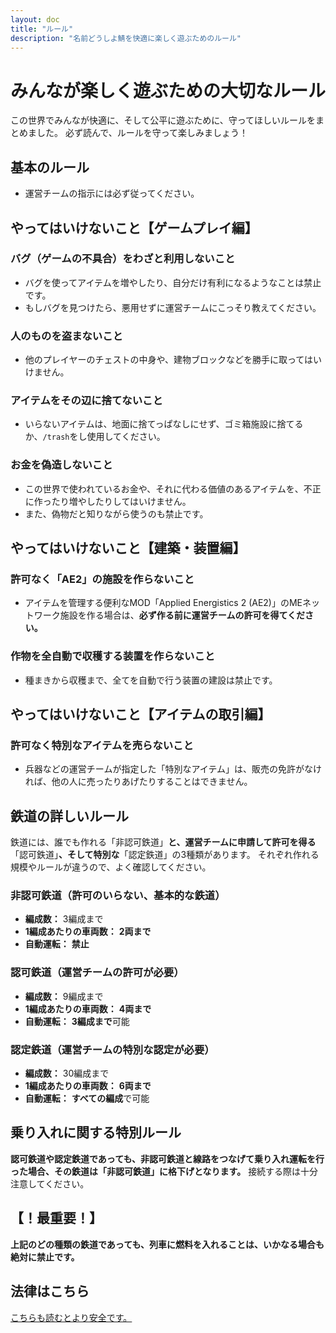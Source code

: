 ```yaml
---
layout: doc
title: "ルール"
description: "名前どうしよ鯖を快適に楽しく遊ぶためのルール"
---
```


# みんなが楽しく遊ぶための大切なルール

この世界でみんなが快適に、そして公平に遊ぶために、守ってほしいルールをまとめました。
必ず読んで、ルールを守って楽しみましょう！

## 基本のルール
* 運営チームの指示には必ず従ってください。

## やってはいけないこと【ゲームプレイ編】

### バグ（ゲームの不具合）をわざと利用しないこと
* バグを使ってアイテムを増やしたり、自分だけ有利になるようなことは禁止です。
* もしバグを見つけたら、悪用せずに運営チームにこっそり教えてください。

### 人のものを盗まないこと
* 他のプレイヤーのチェストの中身や、建物ブロックなどを勝手に取ってはいけません。

### アイテムをその辺に捨てないこと
* いらないアイテムは、地面に捨てっぱなしにせず、ゴミ箱施設に捨てるか、`/trash`をし使用してください。

### お金を偽造しないこと
* この世界で使われているお金や、それに代わる価値のあるアイテムを、不正に作ったり増やしたりしてはいけません。
* また、偽物だと知りながら使うのも禁止です。

## やってはいけないこと【建築・装置編】

### 許可なく「AE2」の施設を作らないこと
* アイテムを管理する便利なMOD「Applied Energistics 2 (AE2)」のMEネットワーク施設を作る場合は、**必ず作る前に運営チームの許可を得てください。**

### 作物を全自動で収穫する装置を作らないこと
* 種まきから収穫まで、全てを自動で行う装置の建設は禁止です。

## やってはいけないこと【アイテムの取引編】

### 許可なく特別なアイテムを売らないこと
* 兵器などの運営チームが指定した「特別なアイテム」は、販売の免許がなければ、他の人に売ったりあげたりすることはできません。

## 鉄道の詳しいルール

鉄道には、誰でも作れる「非認可鉄道」**と、運営チームに申請して許可を得る**「認可鉄道」**、そして特別な**「認定鉄道」の3種類があります。
それぞれ作れる規模やルールが違うので、よく確認してください。

### 非認可鉄道（許可のいらない、基本的な鉄道）
* **編成数：** 3編成まで
* **1編成あたりの車両数：** **2両まで**
* **自動運転：** **禁止**

### 認可鉄道（運営チームの許可が必要）
* **編成数：** 9編成まで
* **1編成あたりの車両数：** **4両まで**
* **自動運転：** **3編成まで**可能

### 認定鉄道（運営チームの特別な認定が必要）
* **編成数：** 30編成まで
* **1編成あたりの車両数：** **6両まで**
* **自動運転：** **すべての編成**で可能

## 乗り入れに関する特別ルール
**認可鉄道や認定鉄道であっても、非認可鉄道と線路をつなげて乗り入れ運転を行った場合、その鉄道は「非認可鉄道」に格下げとなります。** 接続する際は十分注意してください。

## **【！最重要！】**
**上記のどの種類の鉄道であっても、列車に燃料を入れることは、いかなる場合も絶対に禁止です。**



## 法律はこちら
[こちらも読むとより安全です。](/law)